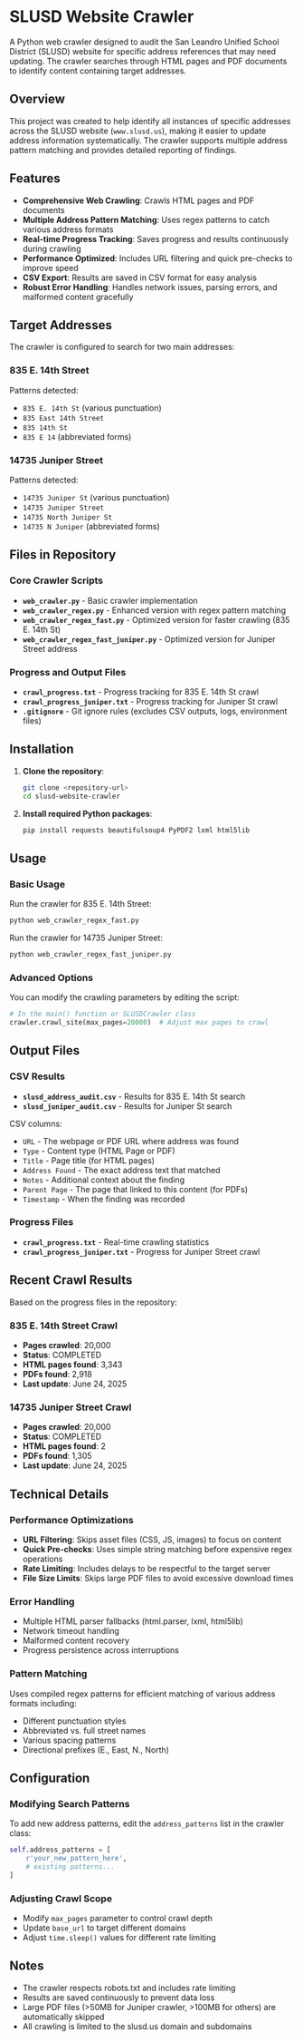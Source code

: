 # SLUSD Website Crawler

A Python web crawler designed to audit the San Leandro Unified School District (SLUSD) website for specific address references that may need updating. The crawler searches through HTML pages and PDF documents to identify content containing target addresses.

## Overview

This project was created to help identify all instances of specific addresses across the SLUSD website (`www.slusd.us`), making it easier to update address information systematically. The crawler supports multiple address pattern matching and provides detailed reporting of findings.

## Features

- **Comprehensive Web Crawling**: Crawls HTML pages and PDF documents
- **Multiple Address Pattern Matching**: Uses regex patterns to catch various address formats
- **Real-time Progress Tracking**: Saves progress and results continuously during crawling
- **Performance Optimized**: Includes URL filtering and quick pre-checks to improve speed
- **CSV Export**: Results are saved in CSV format for easy analysis
- **Robust Error Handling**: Handles network issues, parsing errors, and malformed content gracefully

## Target Addresses

The crawler is configured to search for two main addresses:

### 835 E. 14th Street
Patterns detected:
- `835 E. 14th St` (various punctuation)
- `835 East 14th Street`
- `835 14th St`
- `835 E 14` (abbreviated forms)

### 14735 Juniper Street
Patterns detected:
- `14735 Juniper St` (various punctuation)
- `14735 Juniper Street`
- `14735 North Juniper St`
- `14735 N Juniper` (abbreviated forms)

## Files in Repository

### Core Crawler Scripts
- **`web_crawler.py`** - Basic crawler implementation
- **`web_crawler_regex.py`** - Enhanced version with regex pattern matching
- **`web_crawler_regex_fast.py`** - Optimized version for faster crawling (835 E. 14th St)
- **`web_crawler_regex_fast_juniper.py`** - Optimized version for Juniper Street address

### Progress and Output Files
- **`crawl_progress.txt`** - Progress tracking for 835 E. 14th St crawl
- **`crawl_progress_juniper.txt`** - Progress tracking for Juniper St crawl
- **`.gitignore`** - Git ignore rules (excludes CSV outputs, logs, environment files)

## Installation

1. **Clone the repository**:
   ```bash
   git clone <repository-url>
   cd slusd-website-crawler
   ```

2. **Install required Python packages**:
   ```bash
   pip install requests beautifulsoup4 PyPDF2 lxml html5lib
   ```

## Usage

### Basic Usage

Run the crawler for 835 E. 14th Street:
```bash
python web_crawler_regex_fast.py
```

Run the crawler for 14735 Juniper Street:
```bash
python web_crawler_regex_fast_juniper.py
```

### Advanced Options

You can modify the crawling parameters by editing the script:

```python
# In the main() function or SLUSDCrawler class
crawler.crawl_site(max_pages=20000)  # Adjust max pages to crawl
```

## Output Files

### CSV Results
- **`slusd_address_audit.csv`** - Results for 835 E. 14th St search
- **`slusd_juniper_audit.csv`** - Results for Juniper St search

CSV columns:
- `URL` - The webpage or PDF URL where address was found
- `Type` - Content type (HTML Page or PDF)
- `Title` - Page title (for HTML pages)
- `Address Found` - The exact address text that matched
- `Notes` - Additional context about the finding
- `Parent Page` - The page that linked to this content (for PDFs)
- `Timestamp` - When the finding was recorded

### Progress Files
- **`crawl_progress.txt`** - Real-time crawling statistics
- **`crawl_progress_juniper.txt`** - Progress for Juniper Street crawl

## Recent Crawl Results

Based on the progress files in the repository:

### 835 E. 14th Street Crawl
- **Pages crawled**: 20,000
- **Status**: COMPLETED
- **HTML pages found**: 3,343
- **PDFs found**: 2,918
- **Last update**: June 24, 2025

### 14735 Juniper Street Crawl
- **Pages crawled**: 20,000  
- **Status**: COMPLETED
- **HTML pages found**: 2
- **PDFs found**: 1,305
- **Last update**: June 24, 2025

## Technical Details

### Performance Optimizations
- **URL Filtering**: Skips asset files (CSS, JS, images) to focus on content
- **Quick Pre-checks**: Uses simple string matching before expensive regex operations
- **Rate Limiting**: Includes delays to be respectful to the target server
- **File Size Limits**: Skips large PDF files to avoid excessive download times

### Error Handling
- Multiple HTML parser fallbacks (html.parser, lxml, html5lib)
- Network timeout handling
- Malformed content recovery
- Progress persistence across interruptions

### Pattern Matching
Uses compiled regex patterns for efficient matching of various address formats including:
- Different punctuation styles
- Abbreviated vs. full street names
- Various spacing patterns
- Directional prefixes (E., East, N., North)

## Configuration

### Modifying Search Patterns
To add new address patterns, edit the `address_patterns` list in the crawler class:

```python
self.address_patterns = [
    r'your_new_pattern_here',
    # existing patterns...
]
```

### Adjusting Crawl Scope
- Modify `max_pages` parameter to control crawl depth
- Update `base_url` to target different domains
- Adjust `time.sleep()` values for different rate limiting

## Notes

- The crawler respects robots.txt and includes rate limiting
- Results are saved continuously to prevent data loss
- Large PDF files (>50MB for Juniper crawler, >100MB for others) are automatically skipped
- All crawling is limited to the slusd.us domain and subdomains

